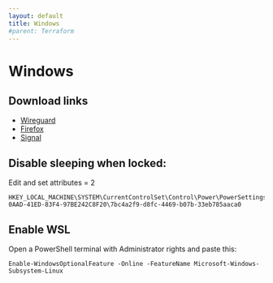 ```yaml
---
layout: default
title: Windows
#parent: Terraform
---
```


# Windows

## Download links

* [Wireguard](https://download.wireguard.com/windows-client/)
* [Firefox](https://www.microsoft.com/store/productId/9NZVDKPMR9RD)
* [Signal](https://signal.org/download/windows/)

## Disable sleeping when locked:

Edit and set attributes = 2

```
HKEY_LOCAL_MACHINE\SYSTEM\CurrentControlSet\Control\Power\PowerSettings\238C9FA8-0AAD-41ED-83F4-97BE242C8F20\7bc4a2f9-d8fc-4469-b07b-33eb785aaca0 
```

## Enable WSL

Open a PowerShell terminal with Administrator rights and paste this:
```
Enable-WindowsOptionalFeature -Online -FeatureName Microsoft-Windows-Subsystem-Linux
```
